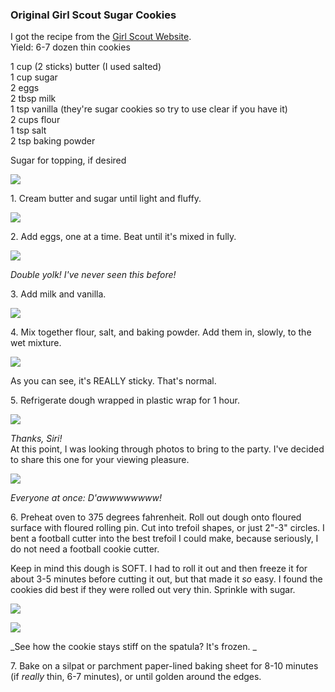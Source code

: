 
### Original Girl Scout Sugar Cookies  
I got the recipe from the [Girl Scout Website](http://www.girlscouts.org/program/gs_cookies/cookie_history/early_years.asp).   
Yield: 6-7 dozen thin cookies  
    
1 cup (2 sticks) butter (I used salted)  
1 cup sugar  
2 eggs  
2 tbsp milk  
1 tsp vanilla (they're sugar cookies so try to use clear if you have it)  
2 cups flour  
1 tsp salt  
2 tsp baking powder  
    
Sugar for topping, if desired  
    
[![](http://3.bp.blogspot.com/-PjWKBj2xMEQ/UBgPNtvWo8I/AAAAAAAAA5M/Eyml5wVGKYc/s640/IMG_2352.JPG)](http://3.bp.blogspot.com/-PjWKBj2xMEQ/UBgPNtvWo8I/AAAAAAAAA5M/Eyml5wVGKYc/s1600/IMG_2352.JPG)  
    
    
1\. Cream butter and sugar until light and fluffy.  
    
[![](http://2.bp.blogspot.com/-fG85bg01oBw/UBgPPl-GkpI/AAAAAAAAA5U/-nGqoZ0cazk/s640/IMG_2353.jpg)](http://2.bp.blogspot.com/-fG85bg01oBw/UBgPPl-GkpI/AAAAAAAAA5U/-nGqoZ0cazk/s1600/IMG_2353.jpg)  
    
2\. Add eggs, one at a time. Beat until it's mixed in fully.   
    
[![](http://1.bp.blogspot.com/-6nYaQKVWf-Y/UBgPRiWJAyI/AAAAAAAAA5c/KFASGcBphAA/s640/IMG_2355.jpg)](http://1.bp.blogspot.com/-6nYaQKVWf-Y/UBgPRiWJAyI/AAAAAAAAA5c/KFASGcBphAA/s1600/IMG_2355.jpg)  
    
_Double yolk! I've never seen this before!_  
    
    
3\. Add milk and vanilla.   
    
[![](http://2.bp.blogspot.com/-yVIkoorYwxU/UBgPT-yP5LI/AAAAAAAAA5k/wDypjwHIXA8/s640/IMG_2359.jpg)](http://2.bp.blogspot.com/-yVIkoorYwxU/UBgPT-yP5LI/AAAAAAAAA5k/wDypjwHIXA8/s1600/IMG_2359.jpg)  
    
    
4\. Mix together flour, salt, and baking powder. Add them in, slowly, to the wet mixture.   
    
[![](http://3.bp.blogspot.com/-phV4BvDt6H4/UBgPV_FVniI/AAAAAAAAA5s/kjKHFQBu62Q/s640/IMG_2360.jpg)](http://3.bp.blogspot.com/-phV4BvDt6H4/UBgPV_FVniI/AAAAAAAAA5s/kjKHFQBu62Q/s1600/IMG_2360.jpg)  
    
As you can see, it's REALLY sticky. That's normal.   
    
5\. Refrigerate dough wrapped in plastic wrap for 1 hour.   
    
[![](http://3.bp.blogspot.com/-3Y9SoAKj85I/UBgPXHXfxyI/AAAAAAAAA54/EpDCkv-VaDo/s640/IMG_2361.PNG)](http://3.bp.blogspot.com/-3Y9SoAKj85I/UBgPXHXfxyI/AAAAAAAAA54/EpDCkv-VaDo/s1600/IMG_2361.PNG)  
    
_Thanks, Siri!_  
At this point, I was looking through photos to bring to the party. I've decided to share this one for your viewing pleasure.   
    
[![](http://3.bp.blogspot.com/-6wxxojsejgo/UBmTf2c287I/AAAAAAAAA6w/IOZZJPQMU_k/s640/IMG_2363.JPG)](http://3.bp.blogspot.com/-6wxxojsejgo/UBmTf2c287I/AAAAAAAAA6w/IOZZJPQMU_k/s1600/IMG_2363.JPG)  
    
_Everyone at once: D'awwwwwwww!_  
    
6\. Preheat oven to 375 degrees fahrenheit. Roll out dough onto floured surface with floured rolling pin. Cut into trefoil shapes, or just 2"-3" circles. I bent a football cutter into the best trefoil I could make, because seriously, I do not need a football cookie cutter.   
    
Keep in mind this dough is SOFT. I had to roll it out and then freeze it for about 3-5 minutes before cutting it out, but that made it _so_ easy. I found the cookies did best if they were rolled out very thin. Sprinkle with sugar.   
    
[![](http://2.bp.blogspot.com/-YUZ_HUI0hh4/UBmTdyiEH8I/AAAAAAAAA6o/DVb2vhGhFoQ/s640/IMG_2362.jpg)](http://2.bp.blogspot.com/-YUZ_HUI0hh4/UBmTdyiEH8I/AAAAAAAAA6o/DVb2vhGhFoQ/s1600/IMG_2362.jpg)  
    
[![](http://3.bp.blogspot.com/-f4djqgbLtrg/UBmTiKzUglI/AAAAAAAAA64/gc0xop1L6Fk/s640/IMG_2364.jpg)](http://3.bp.blogspot.com/-f4djqgbLtrg/UBmTiKzUglI/AAAAAAAAA64/gc0xop1L6Fk/s1600/IMG_2364.jpg)  
    
_See how the cookie stays stiff on the spatula? It's frozen. _  
    
7\. Bake on a silpat or parchment paper-lined baking sheet for 8-10 minutes (if _really_ thin, 6-7 minutes), or until golden around the edges.   
    